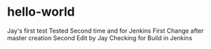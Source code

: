 # hello-world
Jay's first test
Tested Second time and for Jenkins
First Change after master creation
Second Edit by Jay
Checking for Build in Jenkins

